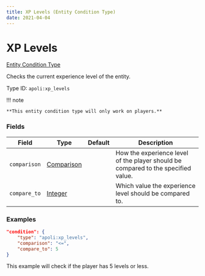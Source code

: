 ```yaml
---
title: XP Levels (Entity Condition Type)
date: 2021-04-04
---
```


# XP Levels

[Entity Condition Type](../entity_condition_types.md)

Checks the current experience level of the entity.

Type ID: `apoli:xp_levels`

!!! note

    **This entity condition type will only work on players.**

### Fields

Field        | Type                                      | Default | Description
-------------|-------------------------------------------|---------|------------
`comparison` | [Comparison](../data_types/comparison.md) |         | How the experience level of the player should be compared to the specified value.
`compare_to` | [Integer](../data_types/integer.md)       |         | Which value the experience level should be compared to.

### Examples

```json
"condition": {
    "type": "apoli:xp_levels",
    "comparison": "<=",
    "compare_to": 5
}
```

This example will check if the player has 5 levels or less.

